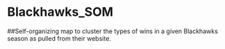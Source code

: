 # Blackhawks_SOM

##Self-organizing map to cluster the types of wins in a given Blackhawks season as pulled from their website.
